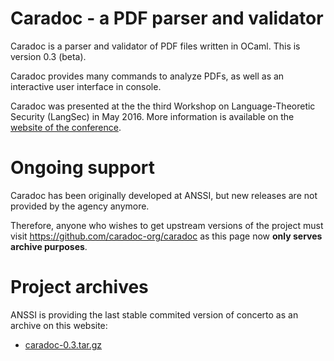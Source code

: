 # Caradoc - a PDF parser and validator

Caradoc is a parser and validator of PDF files written in OCaml. This is version 0.3 (beta).

Caradoc provides many commands to analyze PDFs, as well as an interactive user interface in console.

Caradoc was presented at the the third Workshop on Language-Theoretic Security (LangSec) in May 2016.
More information is available on the [website of the conference](http://spw16.langsec.org/papers.html#caradoc).


# Ongoing support

Caradoc has been originally developed at ANSSI, but new releases are
not provided by the agency anymore.

Therefore, anyone who wishes to get upstream versions of the project
must visit https://github.com/caradoc-org/caradoc as this page now
**only serves archive purposes**.


# Project archives

ANSSI is providing the last stable commited version of concerto as an archive on this website:

  * [caradoc-0.3.tar.gz](releases/caradoc-0.3.tar.gz)

